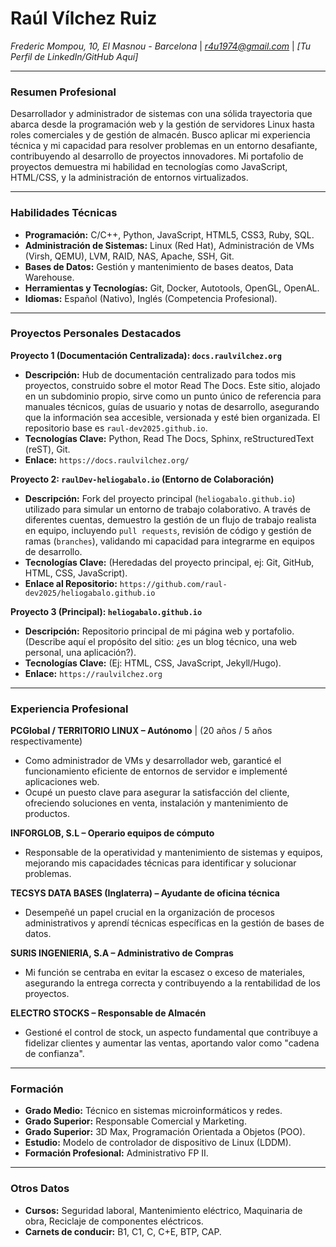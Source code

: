# Raúl Vílchez Ruiz

*Frederic Mompou, 10, El Masnou - Barcelona* | *r4u1974@gmail.com* | *[Tu Perfil de LinkedIn/GitHub Aquí]*

---

### Resumen Profesional

Desarrollador y administrador de sistemas con una sólida trayectoria que abarca desde la programación web y la gestión de servidores Linux hasta roles comerciales y de gestión de almacén. Busco aplicar mi experiencia técnica y mi capacidad para resolver problemas en un entorno desafiante, contribuyendo al desarrollo de proyectos innovadores. Mi portafolio de proyectos demuestra mi habilidad en tecnologías como JavaScript, HTML/CSS, y la administración de entornos virtualizados.

---

### Habilidades Técnicas

*   **Programación:** C/C++, Python, JavaScript, HTML5, CSS3, Ruby, SQL.
*   **Administración de Sistemas:** Linux (Red Hat), Administración de VMs (Virsh, QEMU), LVM, RAID, NAS, Apache, SSH, Git.
*   **Bases de Datos:** Gestión y mantenimiento de bases deatos, Data Warehouse.
*   **Herramientas y Tecnologías:** Git, Docker, Autotools, OpenGL, OpenAL.
*   **Idiomas:** Español (Nativo), Inglés (Competencia Profesional).

---

### Proyectos Personales Destacados

**Proyecto 1 (Documentación Centralizada): `docs.raulvilchez.org`**

*   **Descripción:** Hub de documentación centralizado para todos mis proyectos, construido sobre el motor Read The Docs. Este sitio, alojado en un subdominio propio, sirve como un punto único de referencia para manuales técnicos, guías de usuario y notas de desarrollo, asegurando que la información sea accesible, versionada y esté bien organizada. El repositorio base es `raul-dev2025.github.io`.
*   **Tecnologías Clave:** Python, Read The Docs, Sphinx, reStructuredText (reST), Git.
*   **Enlace:** `https://docs.raulvilchez.org/`

**Proyecto 2: `raulDev-heliogabalo.io` (Entorno de Colaboración)**

*   **Descripción:** Fork del proyecto principal (`heliogabalo.github.io`) utilizado para simular un entorno de trabajo colaborativo. A través de diferentes cuentas, demuestro la gestión de un flujo de trabajo realista en equipo, incluyendo `pull requests`, revisión de código y gestión de ramas (`branches`), validando mi capacidad para integrarme en equipos de desarrollo.
*   **Tecnologías Clave:** (Heredadas del proyecto principal, ej: Git, GitHub, HTML, CSS, JavaScript).
*   **Enlace al Repositorio:** `https://github.com/raul-dev2025/heliogabalo.github.io`

**Proyecto 3 (Principal): `heliogabalo.github.io`**

*   **Descripción:** Repositorio principal de mi página web y portafolio. (Describe aquí el propósito del sitio: ¿es un blog técnico, una web personal, una aplicación?).
*   **Tecnologías Clave:** (Ej: HTML, CSS, JavaScript, Jekyll/Hugo).
*   **Enlace:** `https://raulvilchez.org`

---

### Experiencia Profesional

**PCGlobal / TERRITORIO LINUX – Autónomo** | (20 años / 5 años respectivamente)
*   Como administrador de VMs y desarrollador web, garanticé el funcionamiento eficiente de entornos de servidor e implementé aplicaciones web.
*   Ocupé un puesto clave para asegurar la satisfacción del cliente, ofreciendo soluciones en venta, instalación y mantenimiento de productos.

**INFORGLOB, S.L – Operario equipos de cómputo**
*   Responsable de la operatividad y mantenimiento de sistemas y equipos, mejorando mis capacidades técnicas para identificar y solucionar problemas.

**TECSYS DATA BASES (Inglaterra) – Ayudante de oficina técnica**
*   Desempeñé un papel crucial en la organización de procesos administrativos y aprendí técnicas específicas en la gestión de bases de datos.

**SURIS INGENIERIA, S.A – Administrativo de Compras**
*   Mi función se centraba en evitar la escasez o exceso de materiales, asegurando la entrega correcta y contribuyendo a la rentabilidad de los proyectos.

**ELECTRO STOCKS – Responsable de Almacén**
*   Gestioné el control de stock, un aspecto fundamental que contribuye a fidelizar clientes y aumentar las ventas, aportando valor como "cadena de confianza".

---

### Formación
*   **Grado Medio:** Técnico en sistemas microinformáticos y redes.
*   **Grado Superior:** Responsable Comercial y Marketing.
*   **Grado Superior:** 3D Max, Programación Orientada a Objetos (POO).
*   **Estudio:** Modelo de controlador de dispositivo de Linux (LDDM).
*   **Formación Profesional:** Administrativo FP II.

---

### Otros Datos

*   **Cursos:** Seguridad laboral, Mantenimiento eléctrico, Maquinaria de obra, Reciclaje de componentes eléctricos.
*   **Carnets de conducir:** B1, C1, C, C+E, BTP, CAP.